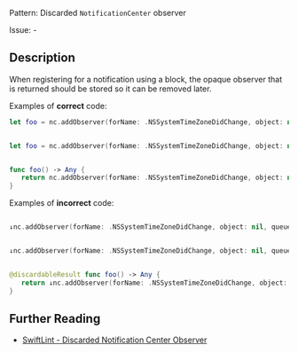 Pattern: Discarded `NotificationCenter` observer

Issue: -

## Description

When registering for a notification using a block, the opaque observer that is returned should be stored so it can be removed later.

Examples of **correct** code:
```swift
let foo = nc.addObserver(forName: .NSSystemTimeZoneDidChange, object: nil, queue: nil) { }


let foo = nc.addObserver(forName: .NSSystemTimeZoneDidChange, object: nil, queue: nil, using: { })


func foo() -> Any {
   return nc.addObserver(forName: .NSSystemTimeZoneDidChange, object: nil, queue: nil, using: { })
}

```
Examples of **incorrect** code:
```swift

↓nc.addObserver(forName: .NSSystemTimeZoneDidChange, object: nil, queue: nil) { }


↓nc.addObserver(forName: .NSSystemTimeZoneDidChange, object: nil, queue: nil, using: { })


@discardableResult func foo() -> Any {
   return ↓nc.addObserver(forName: .NSSystemTimeZoneDidChange, object: nil, queue: nil, using: { })
}

```

## Further Reading

* [SwiftLint - Discarded Notification Center Observer](https://github.com/realm/SwiftLint/blob/master/Rules.md#discarded-notification-center-observer)